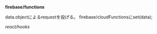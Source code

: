 **firebase/functions**

data.objectによるrequestを投げる。
firebase/cloudFunctionsにset(data);

*react/hooks*
